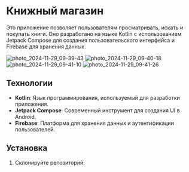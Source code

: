 # Книжный магазин

Это приложение позволяет пользователям просматривать, искать и покупать книги. Оно разработано на языке Kotlin с использованием Jetpack Compose для создания пользовательского интерфейса и Firebase для хранения данных.


![photo_2024-11-29_09-39-43](https://github.com/user-attachments/assets/e161abde-ce9a-406f-a28c-f80cc7b89a31)
![photo_2024-11-29_09-40-18](https://github.com/user-attachments/assets/70e0f976-27fd-4009-939f-fedc940aab8c)
![photo_2024-11-29_09-41-10](https://github.com/user-attachments/assets/09175ba6-4061-4ccb-b021-b2499df3ced0)
![photo_2024-11-29_09-41-26](https://github.com/user-attachments/assets/315a8cf8-2775-4010-98b1-0eef17301233)

## Технологии

- **Kotlin**: Язык программирования, используемый для разработки приложения.
- **Jetpack Compose**: Современный инструмент для создания UI в Android.
- **Firebase**: Платформа для хранения данных и аутентификации пользователей.

## Установка

1. Склонируйте репозиторий:
   
